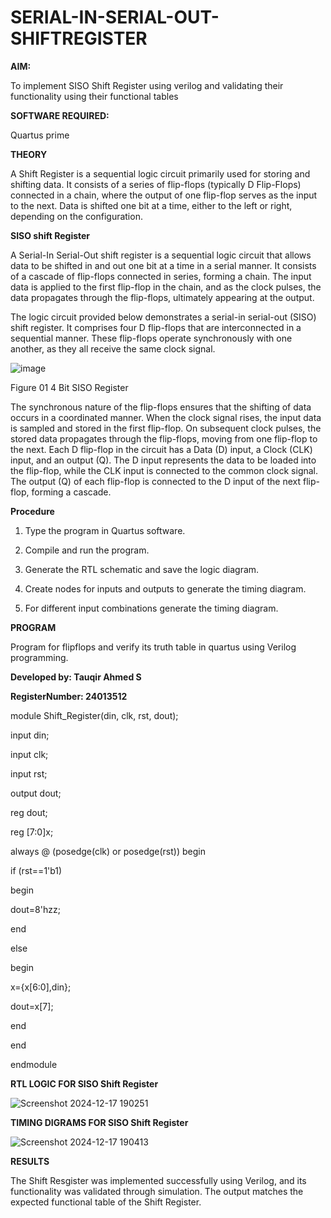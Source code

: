 # SERIAL-IN-SERIAL-OUT-SHIFTREGISTER

**AIM:**

To implement  SISO Shift Register using verilog and validating their functionality using their functional tables

**SOFTWARE REQUIRED:**

Quartus prime

**THEORY**

A Shift Register is a sequential logic circuit primarily used for storing and shifting data. It consists of a series of flip-flops (typically D Flip-Flops) connected in a chain, where the output of one flip-flop serves as the input to the next. Data is shifted one bit at a time, either to the left or right, depending on the configuration.

**SISO shift Register**

A Serial-In Serial-Out shift register is a sequential logic circuit that allows data to be shifted in and out one bit at a time in a serial manner. It consists of a cascade of flip-flops connected in series, forming a chain. The input data is applied to the first flip-flop in the chain, and as the clock pulses, the data propagates through the flip-flops, ultimately appearing at the output.

The logic circuit provided below demonstrates a serial-in serial-out (SISO) shift register. It comprises four D flip-flops that are interconnected in a sequential manner. These flip-flops operate synchronously with one another, as they all receive the same clock signal.

![image](https://github.com/naavaneetha/SERIAL-IN-SERIAL-OUT-SHIFTREGISTER/assets/154305477/e81c4072-37f9-46c6-8145-566764b74c3a)

Figure 01 4 Bit SISO Register

The synchronous nature of the flip-flops ensures that the shifting of data occurs in a coordinated manner. When the clock signal rises, the input data is sampled and stored in the first flip-flop. On subsequent clock pulses, the stored data propagates through the flip-flops, moving from one flip-flop to the next.
Each D flip-flop in the circuit has a Data (D) input, a Clock (CLK) input, and an output (Q). The D input represents the data to be loaded into the flip-flop, while the CLK input is connected to the common clock signal. The output (Q) of each flip-flop is connected to the D input of the next flip-flop, forming a cascade.

**Procedure**

1. Type the program in Quartus software.

2. Compile and run the program.

3. Generate the RTL schematic and save the logic diagram.

4. Create nodes for inputs and outputs to generate the timing diagram.

5. For different input combinations generate the timing diagram.

**PROGRAM**

Program for flipflops and verify its truth table in quartus using Verilog programming.

**Developed by: Tauqir Ahmed S**

**RegisterNumber: 24013512**

module Shift_Register(din, clk, rst, dout);

 input din;
 
 input clk;
 
 input rst;
 
 output dout;

reg dout;

reg [7:0]x;

always @ (posedge(clk) or posedge(rst)) begin

if (rst==1'b1)

begin


dout=8'hzz;

end

else

begin

x={x[6:0],din};

dout=x[7];

end

end

endmodule

**RTL LOGIC FOR SISO Shift Register**

![Screenshot 2024-12-17 190251](https://github.com/user-attachments/assets/9bf69b8b-6c64-43c4-8b21-c6a058e24354)


**TIMING DIGRAMS FOR SISO Shift Register**

![Screenshot 2024-12-17 190413](https://github.com/user-attachments/assets/d239302d-581c-4be6-9780-68e0eb3336ef)


**RESULTS**

The Shift Resgister was implemented successfully using Verilog, and its functionality was validated through simulation. The output matches the expected functional table of the Shift Register.
